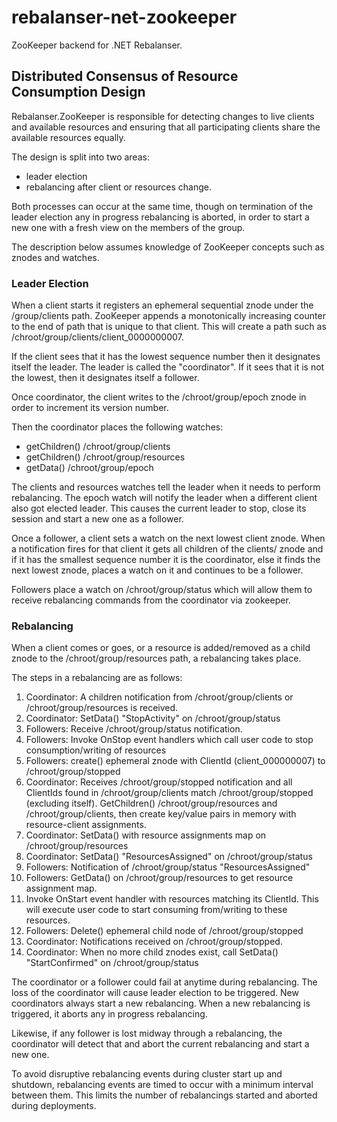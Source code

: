 # rebalanser-net-zookeeper
ZooKeeper backend for .NET Rebalanser.

## Distributed Consensus of Resource Consumption Design
Rebalanser.ZooKeeper is responsible for detecting changes to live clients and available resources and ensuring that all participating clients share the available resources equally.

The design is split into two areas:
 - leader election
 - rebalancing after client or resources change.

Both processes can occur at the same time, though on termination of the leader election any in progress rebalancing is aborted, in order to start a new one with a fresh view on the members of the group.

The description below assumes knowledge of ZooKeeper concepts such as znodes and watches.

### Leader Election
When a client starts it registers an ephemeral sequential znode under the /group/clients path. ZooKeeper appends a monotonically increasing counter to the end of path that is unique to that client. This will create a path such as /chroot/group/clients/client_0000000007. 

If the client sees that it has the lowest sequence number then it designates itself the leader. The leader is called the "coordinator". If it sees that it is not the lowest, then it designates itself a follower. 

Once coordinator, the client writes to the /chroot/group/epoch znode in order to increment its version number.

Then the coordinator places the following watches:
 - getChildren() /chroot/group/clients
 - getChildren() /chroot/group/resources
 - getData() /chroot/group/epoch

The clients and resources watches tell the leader when it needs to perform rebalancing. The epoch watch will notify the leader when a different client also got elected leader. This causes the current leader to stop, close its session and start a new one as a follower.

Once a follower, a client sets a watch on the next lowest client znode. When a notification fires for that client it gets all children of the clients/ znode and if it has the smallest sequence number it is the coordinator, else it finds the next lowest znode, places a watch on it and continues to be a follower.

Followers place a watch on /chroot/group/status which will allow them to receive rebalancing commands from the coordinator via zookeeper.

### Rebalancing
When a client comes or goes, or a resource is added/removed as a child znode to the /chroot/group/resources path, a rebalancing takes place.

The steps in a rebalancing are as follows:
1. Coordinator: A children notification from /chroot/group/clients or /chroot/group/resources is received.
2. Coordinator: SetData() "StopActivity" on  /chroot/group/status
3. Followers: Receive /chroot/group/status notification.
4. Followers: Invoke OnStop event handlers which call user code to stop consumption/writing of resources
5. Followers: create() ephemeral znode with ClientId (client_000000007) to /chroot/group/stopped
6. Coordinator: Receives /chroot/group/stopped notification and all ClientIds found in /chroot/group/clients match /chroot/group/stopped (excluding itself). GetChildren() /chroot/group/resources and /chroot/group/clients, then create key/value pairs in memory with resource-client assignments.
7. Coordinator: SetData() with resource assignments map on /chroot/group/resources
8. Coordinator: SetData() "ResourcesAssigned" on /chroot/group/status
9. Followers: Notification of /chroot/group/status "ResourcesAssigned"
10. Followers: GetData() on /chroot/group/resources to get resource assignment map.
11. Invoke OnStart event handler with resources matching its ClientId. This will execute user code to start consuming from/writing to these resources.
12. Followers: Delete() ephemeral child node of /chroot/group/stopped
13. Coordinator: Notifications received on /chroot/group/stopped.
14. Coordinator: When no more child znodes exist, call SetData() "StartConfirmed" on /chroot/group/status

The coordinator or a follower could fail at anytime during rebalancing. The loss of the coordinator will cause leader election to be triggered. New coordinators always start a new rebalancing. When a new rebalancing is triggered, it aborts any in progress rebalancing.

Likewise, if any follower is lost midway through a rebalancing, the coordinator will detect that and abort the current rebalancing and start a new one.

To avoid disruptive rebalancing events during cluster start up and shutdown, rebalancing events are timed to occur with a minimum interval between them. This limits the number of rebalancings started and aborted during deployments.


